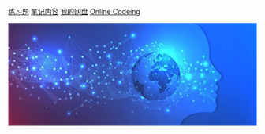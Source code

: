 ﻿

[练习题](http://124.223.85.130/LQ/)
[笔记内容](#首页)
[我的网盘](http://124.223.85.130/yun/)
[Online Codeing](http://124.223.85.130/_web_py3/)
<!-- 背景图 -->
<!-- ![backimg](https://api.mtyqx.cn/tapi/random.php) -->
![backimg](_js_css_img/_backimg.jpg)
